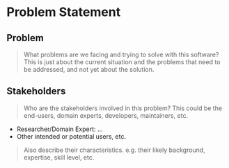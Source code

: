 # Problem Statement

## Problem
> What problems are we facing and trying to solve with this software? This is just about the current situation and the problems that need to be addressed, and not yet about the solution.

## Stakeholders
> Who are the stakeholders involved in this problem? This could be the end-users, domain experts, developers, maintainers, etc.

- Researcher/Domain Expert: ...
- Other intended or potential users, etc.

> Also describe their characteristics. e.g. their likely background, expertise, skill level, etc.